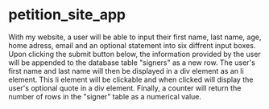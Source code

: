 # petition_site_app
With my website, a user will be able to input their first name, last name, age, home adress, email and an optional
statement into six diffrent input boxes. Upon clicking the submit button below, the information provided by the user
will be appended to the database table "signers" as a new row. The user's first name and last name will then be 
displayed in a div element as an li element. This li element will be clickable and when clicked will display the 
user's optional quote in a div element. Finally, a counter will return the number of rows in the "signer" table as a 
numerical value.
